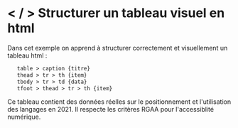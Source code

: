 # &lt; / &gt; Structurer un tableau visuel en html
 Dans cet exemple on apprend à structurer correctement et visuellement un tableau html : 
 ```html
    table > caption {titre} 
    thead > tr > th {item}
    tbody > tr > td {data}
    tfoot > thead > tr > th {item}
 ```
 Ce tableau contient des données réelles sur le positionnement
 et l'utilisation des langages en 2021. Il respecte les critères RGAA pour l'accessiblité numérique.